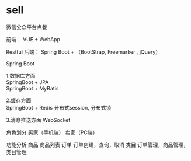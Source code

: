 # sell
微信公众平台点餐

前端： VUE + WebApp

Restful
后端： Spring Boot + （BootStrap, Freemarker , jQuery）

Spring Boot

1.数据库方面                    
SpringBoot + JPA             
SpringBoot + MyBatis        

2.缓存方面  
SpringBoot + Redis
分布式session, 分布式锁

3.消息推送方面
WebSocket

角色划分
买家（手机端） 
卖家（PC端）

功能分析
商品 商品列表
订单 订单创建，查询，取消
类目 订单管理，商品管理，类目管理
